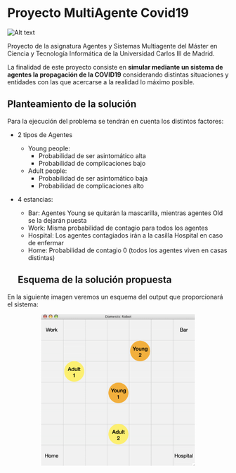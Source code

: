 # Proyecto MultiAgente Covid19

![Alt text](https://ichef.bbci.co.uk/news/800/cpsprodpb/FBA1/production/_111471446_virus.jpg "Proyecto Multiagente Covid19") 

Proyecto de la asignatura Agentes y Sistemas Multiagente del Máster en
Ciencia y Tecnología Informática de la Universidad Carlos III de Madrid.

La finalidad de este proyecto consiste en **simular mediante un sistema de
agentes la propagación de la COVID19** considerando distintas situaciones
y entidades con las que acercarse a la realidad lo máximo posible.

## Planteamiento de la solución

Para la ejecución del problema se tendrán en cuenta los distintos factores:

* 2 tipos de Agentes
    * Young people:
        * Probabilidad de ser asintomático alta
        * Probabilidad de complicaciones bajo
    * Adult people:
        * Probabilidad de ser asintomático baja
        * Probabilidad de complicaciones alto

* 4 estancias:
    * Bar: Agentes Young se quitarán la mascarilla, mientras agentes Old se la dejarán puesta
    * Work: Misma probabilidad de contagio para todos los agentes
    * Hospital: Los agentes contagiados irán a la casilla Hospital en caso de enfermar
    * Home: Probabilidad de contagio 0 (todos los agentes viven en casas distintas)
    
    ## Esquema de la solución propuesta

En la siguiente imagen veremos un esquema del output que proporcionará el sistema:

<p align="center">
  <img src="/images/screen.png" width="350" alt="accessibility text">
</p>
